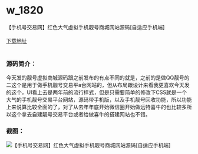# w_1820
【手机号交易网】红色大气虚拟手机靓号商城网站源码[自适应手机端]
<br/></br>
[下载地址](https://www.uuid2.com/1820.html "下载地址")
<br/></br>
<h3>源码简介：</h3>
<p>今天发的靓号虚拟商城源码跟之前发布的有点不同的就是，之前的是做QQ靓号的二这个是用于做手机靓号交易平a台网站的，但从布局跟设计来看我更喜欢今天发的这个，UI看上去是两年前的流行样式，但是只需要简单的修改下CSS就是一个大气的手机靓号交易平台网站，源码带手机版，以及手机靓号回收功能，所以功能上来说算比较全面的了，对了从去年年底开始微信圈开始做远特喜牛的也比较多所以这个拿去自建靓号交易平台或者给做喜牛的搭建网站也不错。<p>
<h3>截图：</h3>
<img src="https://www.uuid2.com/wp-content/uploads/img/202204/732eb01997.jpg" alt="【手机号交易网】红色大气虚拟手机靓号商城网站源码[自适应手机端]">
